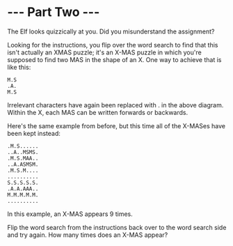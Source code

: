 # --- Part Two ---
The Elf looks quizzically at you. Did you misunderstand the assignment?

Looking for the instructions, you flip over the word search to find that this isn't actually an XMAS puzzle; it's an X-MAS puzzle in which you're supposed to find two MAS in the shape of an X. One way to achieve that is like this:

```plaintext
M.S  
.A.  
M.S
```

Irrelevant characters have again been replaced with . in the above diagram. Within the X, each MAS can be written forwards or backwards.

Here's the same example from before, but this time all of the X-MASes have been kept instead:

```plaintext
.M.S......  
..A..MSMS.  
.M.S.MAA..  
..A.ASMSM.  
.M.S.M....  
..........  
S.S.S.S.S.  
.A.A.AAA..  
M.M.M.M.M.  
..........
```
  
In this example, an X-MAS appears 9 times.

Flip the word search from the instructions back over to the word search side and try again. How many times does an X-MAS appear?
